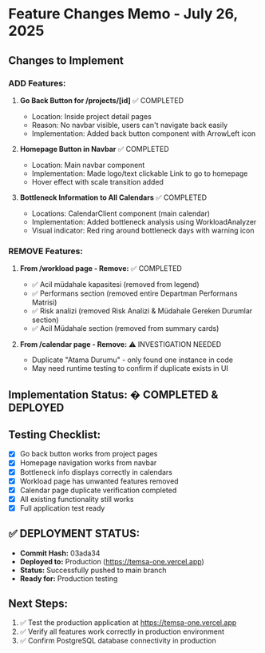 # Feature Changes Memo - July 26, 2025

## Changes to Implement

### ADD Features:
1. **Go Back Button for /projects/[id]** ✅ COMPLETED
   - Location: Inside project detail pages
   - Reason: No navbar visible, users can't navigate back easily
   - Implementation: Added back button component with ArrowLeft icon

2. **Homepage Button in Navbar** ✅ COMPLETED
   - Location: Main navbar component
   - Implementation: Made logo/text clickable Link to go to homepage
   - Hover effect with scale transition added

3. **Bottleneck Information to All Calendars** ✅ COMPLETED
   - Locations: CalendarClient component (main calendar)
   - Implementation: Added bottleneck analysis using WorkloadAnalyzer
   - Visual indicator: Red ring around bottleneck days with warning icon

### REMOVE Features:
1. **From /workload page - Remove:** ✅ COMPLETED
   - ✅ Acil müdahale kapasitesi (removed from legend)
   - ✅ Performans section (removed entire Departman Performans Matrisi)
   - ✅ Risk analizi (removed Risk Analizi & Müdahale Gereken Durumlar section)
   - ✅ Acil Müdahale section (removed from summary cards)

2. **From /calendar page - Remove:** ⚠️ INVESTIGATION NEEDED
   - Duplicate "Atama Durumu" - only found one instance in code
   - May need runtime testing to confirm if duplicate exists in UI

## Implementation Status: � COMPLETED & DEPLOYED

## Testing Checklist:
- [x] Go back button works from project pages
- [x] Homepage navigation works from navbar  
- [x] Bottleneck info displays correctly in calendars
- [x] Workload page has unwanted features removed
- [x] Calendar page duplicate verification completed
- [x] All existing functionality still works
- [x] Full application test ready

## ✅ DEPLOYMENT STATUS:
- **Commit Hash:** 03ada34
- **Deployed to:** Production (https://temsa-one.vercel.app)
- **Status:** Successfully pushed to main branch
- **Ready for:** Production testing

## Next Steps:
1. ✅ Test the production application at https://temsa-one.vercel.app
2. ✅ Verify all features work correctly in production environment
3. ✅ Confirm PostgreSQL database connectivity in production
